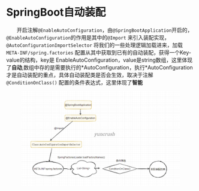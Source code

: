 # SpringBoot自动装配

　　开启注解`@EnableAutoConfiguration`，由`@SpringBootApplication`开启的，`@EnableAutoConfiguration`的作用是其中的`@Import` 来引入装配实现，`@AutoConfigurationImportSelector` 将我们的一些处理逻辑加载进来，加载 `META-INF/spring.factories`  配置从其中获取到已有的自动装配，获得一个Key-value的结构，key是 EnableAutoConfiguration，value是string数组，这里体现了**自动**,数组中存的是需要执行的\*AutoConfiguration，执行\*AutoConfiguration才是自动装配的重点，具体自动装配类是否会生效，取决于注解`@ConditionOnClass()` 配置的条件表达式，这里体现了**智能**&#x20;

<figure><img src="../../.gitbook/assets/image (5).png" alt=""><figcaption></figcaption></figure>
